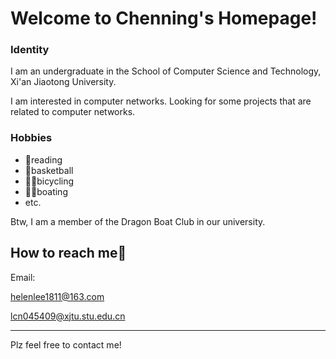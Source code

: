 # Welcome to Chenning's Homepage!



### Identity

I am an undergraduate in the School of Computer Science and Technology, Xi'an Jiaotong University.

I am interested in computer networks. Looking for some projects that are related to computer networks.

### Hobbies

* 📖reading
* 🏀basketball
* 🚴‍♀bicycling
* 🚣‍♀️boating
* etc.

Btw, I am a member of the Dragon Boat Club in our university.

## How to reach me📧

Email: 

helenlee1811@163.com

lcn045409@xjtu.stu.edu.cn

----------

Plz feel free to contact me!
